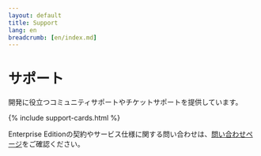 ```yaml
---
layout: default
title: Support
lang: en
breadcrumb: [en/index.md]
---
```


<h1>サポート</h1>

開発に役立つコミュニティサポートやチケットサポートを提供しています。  

{% include support-cards.html %}

<p class="text-muted">Enterprise Editionの契約やサービス仕様に関する問い合わせは、<a href="./contactus.html">問い合わせページ</a>をご確認ください。</p>

